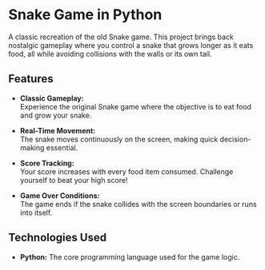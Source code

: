 # Snake Game in Python

A classic recreation of the old Snake game. This project brings back nostalgic gameplay where you control a snake that grows longer as it eats food, all while avoiding collisions with the walls or its own tail.

## Features

- **Classic Gameplay:**  
  Experience the original Snake game where the objective is to eat food and grow your snake.
  
- **Real-Time Movement:**  
  The snake moves continuously on the screen, making quick decision-making essential.

- **Score Tracking:**  
  Your score increases with every food item consumed. Challenge yourself to beat your high score!

- **Game Over Conditions:**  
  The game ends if the snake collides with the screen boundaries or runs into itself.

## Technologies Used

- **Python:** The core programming language used for the game logic.

